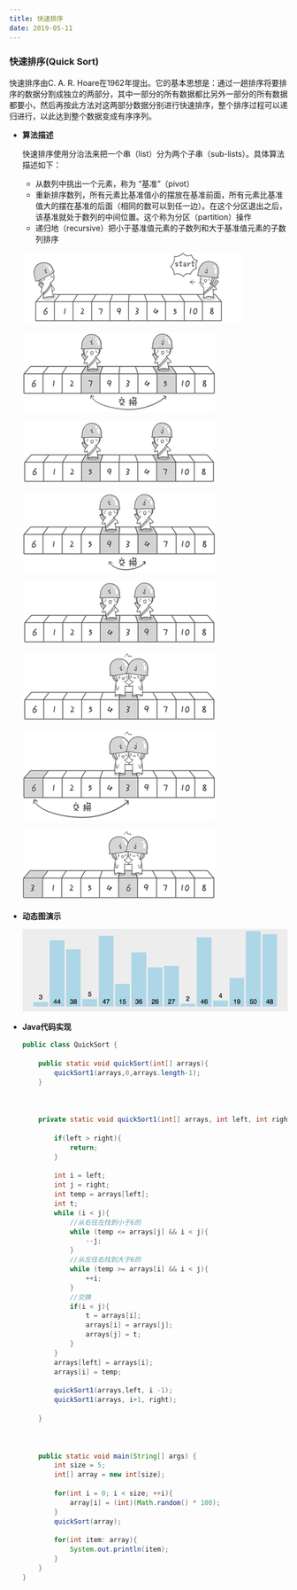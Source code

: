 ```yaml
---
title: 快速排序
date: 2019-05-11
---
```

### 快速排序(Quick Sort)

快速排序由C. A. R. Hoare在1962年提出。它的基本思想是：通过一趟排序将要排序的数据分割成独立的两部分，其中一部分的所有数据都比另外一部分的所有数据都要小，然后再按此方法对这两部分数据分别进行快速排序，整个排序过程可以递归进行，以此达到整个数据变成有序序列。

- **算法描述**

  快速排序使用分治法来把一个串（list）分为两个子串（sub-lists）。具体算法描述如下：

  - 从数列中挑出一个元素，称为 “基准”（pivot）
  - 重新排序数列，所有元素比基准值小的摆放在基准前面，所有元素比基准值大的摆在基准的后面（相同的数可以到任一边）。在这个分区退出之后，该基准就处于数列的中间位置。这个称为分区（partition）操作
  - 递归地（recursive）把小于基准值元素的子数列和大于基准值元素的子数列排序

  ![图解](https://github.com/mxsm/document/blob/master/image/arithmetic/sort/%E5%BF%AB%E9%80%9F%E6%8E%92%E5%BA%8F%E5%9B%BE%E7%A4%BA1.png?raw=true)

  ![图解](https://github.com/mxsm/document/blob/master/image/arithmetic/sort/%E5%BF%AB%E9%80%9F%E6%8E%92%E5%BA%8F%E5%9B%BE%E7%A4%BA2.png?raw=true)

  ![图解](https://github.com/mxsm/document/blob/master/image/arithmetic/sort/%E5%BF%AB%E9%80%9F%E6%8E%92%E5%BA%8F%E5%9B%BE%E7%A4%BA3.png?raw=true)

  ![图解](https://github.com/mxsm/document/blob/master/image/arithmetic/sort/%E5%BF%AB%E9%80%9F%E6%8E%92%E5%BA%8F%E5%9B%BE%E7%A4%BA4.png?raw=true)

  ![图解](https://github.com/mxsm/document/blob/master/image/arithmetic/sort/%E5%BF%AB%E9%80%9F%E6%8E%92%E5%BA%8F%E5%9B%BE%E7%A4%BA5.png?raw=true)

  ![图解](https://github.com/mxsm/document/blob/master/image/arithmetic/sort/%E5%BF%AB%E9%80%9F%E6%8E%92%E5%BA%8F%E5%9B%BE%E7%A4%BA6.png?raw=true)

  ![图解](https://github.com/mxsm/document/blob/master/image/arithmetic/sort/%E5%BF%AB%E9%80%9F%E6%8E%92%E5%BA%8F%E5%9B%BE%E7%A4%BA7.png?raw=true)

  ![图解](https://github.com/mxsm/document/blob/master/image/arithmetic/sort/%E5%BF%AB%E9%80%9F%E6%8E%92%E5%BA%8F%E5%9B%BE%E7%A4%BA8.png?raw=true)

- **动态图演示**

  ![图解](https://github.com/mxsm/document/blob/master/image/arithmetic/sort/%E5%BF%AB%E9%80%9F%E6%8E%92%E5%BA%8F%E5%8A%A8%E6%80%81%E5%9B%BE%E6%BC%94%E7%A4%BA.gif?raw=true)

- **Java代码实现**

  ```java
  public class QuickSort {
  
      public static void quickSort(int[] arrays){
          quickSort1(arrays,0,arrays.length-1);
      }
  
  
  
      private static void quickSort1(int[] arrays, int left, int right){
  
          if(left > right){
              return;
          }
  
          int i = left;
          int j = right;
          int temp = arrays[left];
          int t;
          while (i < j){
              //从右往左找到小于6的
              while (temp <= arrays[j] && i < j){
                  --j;
              }
              //从左往右找到大于6的
              while (temp >= arrays[i] && i < j){
                  ++i;
              }
              //交换
              if(i < j){
                  t = arrays[i];
                  arrays[i] = arrays[j];
                  arrays[j] = t;
              }
          }
          arrays[left] = arrays[i];
          arrays[i] = temp;
  
          quickSort1(arrays,left, i -1);
          quickSort1(arrays, i+1, right);
  
      }
  
  
  
      public static void main(String[] args) {
          int size = 5;
          int[] array = new int[size];
  
          for(int i = 0; i < size; ++i){
              array[i] = (int)(Math.random() * 100);
          }
          quickSort(array);
  
          for(int item: array){
              System.out.println(item);
          }
      }
  }
  ```

  